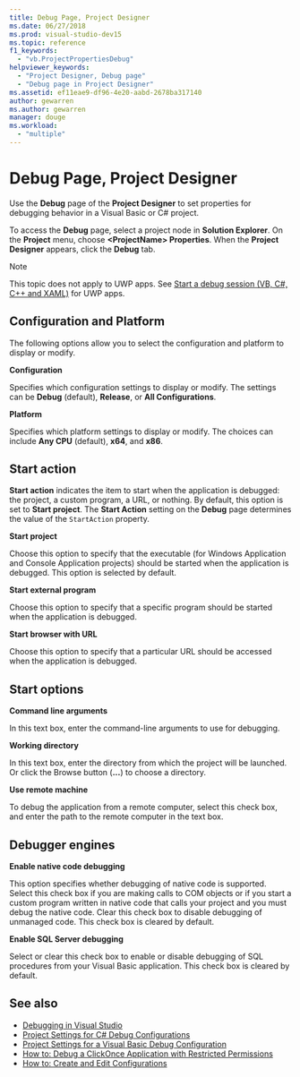 ```yaml
---
title: Debug Page, Project Designer
ms.date: 06/27/2018
ms.prod: visual-studio-dev15
ms.topic: reference
f1_keywords:
  - "vb.ProjectPropertiesDebug"
helpviewer_keywords:
  - "Project Designer, Debug page"
  - "Debug page in Project Designer"
ms.assetid: ef11eae9-df96-4e20-aabd-2678ba317140
author: gewarren
ms.author: gewarren
manager: douge
ms.workload:
  - "multiple"
---
```

# Debug Page, Project Designer

Use the **Debug** page of the **Project Designer** to set properties for debugging behavior in a Visual Basic or C# project.

To access the **Debug** page, select a project node in **Solution Explorer**. On the **Project** menu, choose **\<ProjectName> Properties**. When the **Project Designer** appears, click the **Debug** tab.

> [!NOTE]
> This topic does not apply to UWP apps. See [Start a debug session (VB, C#, C++ and XAML)](../../debugger/start-a-debugging-session-for-a-store-app-in-visual-studio-vb-csharp-cpp-and-xaml.md) for UWP apps.

## Configuration and Platform

The following options allow you to select the configuration and platform to display or modify.

**Configuration**

Specifies which configuration settings to display or modify. The settings can be **Debug** (default), **Release**, or **All Configurations**.

**Platform**

Specifies which platform settings to display or modify. The choices can include **Any CPU** (default), **x64**, and **x86**.

## Start action

**Start action** indicates the item to start when the application is debugged: the project, a custom program, a URL, or nothing. By default, this option is set to **Start project**. The **Start Action** setting on the **Debug** page determines the value of the `StartAction` property.

**Start project**

Choose this option to specify that the executable (for Windows Application and Console Application projects) should be started when the application is debugged. This option is selected by default.

**Start external program**

Choose this option to specify that a specific program should be started when the application is debugged.

**Start browser with URL**

Choose this option to specify that a particular URL should be accessed when the application is debugged.

## Start options

**Command line arguments**

In this text box, enter the command-line arguments to use for debugging.

**Working directory**

In this text box, enter the directory from which the project will be launched. Or click the Browse button (**...**) to choose a directory.

**Use remote machine**

To debug the application from a remote computer, select this check box, and enter the path to the remote computer in the text box.

## Debugger engines

**Enable native code debugging**

This option specifies whether debugging of native code is supported. Select this check box if you are making calls to COM objects or if you start a custom program written in native code that calls your project and you must debug the native code. Clear this check box to disable debugging of unmanaged code. This check box is cleared by default.

**Enable SQL Server debugging**

Select or clear this check box to enable or disable debugging of SQL procedures from your Visual Basic application. This check box is cleared by default.

## See also

- [Debugging in Visual Studio](../../debugger/debugger-feature-tour.md)
- [Project Settings for  C# Debug Configurations](../../debugger/project-settings-for-csharp-debug-configurations.md)
- [Project Settings for a Visual Basic Debug Configuration](../../debugger/project-settings-for-a-visual-basic-debug-configuration.md)
- [How to: Debug a ClickOnce Application with Restricted Permissions](../../deployment/how-to-debug-a-clickonce-application-with-restricted-permissions.md)
- [How to: Create and Edit Configurations](../../ide/how-to-create-and-edit-configurations.md)